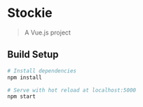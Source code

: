 # Stockie

> A Vue.js project

## Build Setup

``` bash
# Install dependencies
npm install

# Serve with hot reload at localhost:5000
npm start
```
